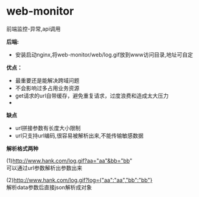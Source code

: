 # web-monitor
前端监控-异常,api调用

**后端:**
- 安装启动nginx,将web-monitor/web/log.gif放到www访问目录,地址可自定


**优点：**
- 最重要还是能解决跨域问题
- 不会影响过多占用业务资源
- get请求的url自带缓存，避免重复请求，过度浪费和造成太大压力
- 
**缺点**
- url拼接参数有长度大小限制
- url只支持url编码,很容易被解析出来,不能传输敏感数据

**解析格式两种** <br/>

(1)http://www.hank.com/log.gif?aa="aa"&bb="bb" <br/>
可以通过url参数解析出参数出来

(2)http://www.hank.com/log.gif?log={"aa":"aa","bb":"bb"} <br/>
解析data参数后直接json解析成对象



